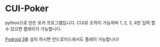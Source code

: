 # CUI-Poker
python으로 만든 포커 프로그램입니다.
CUI로 조작이 가능하며 1, 2, 3, 4만 입력 할 수 있으면
플레이가 가능합니다.

[Pydroid 3](play.google.com/store/apps/details?id=ru.iiec.pydroid3)를 설치 하시면
안드로이드에서도 플레이 가능합니다!
